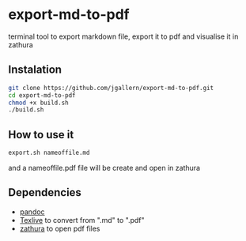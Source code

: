 # export-md-to-pdf
terminal tool to export markdown file, export it to pdf and visualise it in zathura

## Instalation
```bash
git clone https://github.com/jgallern/export-md-to-pdf.git
cd export-md-to-pdf
chmod +x build.sh
./build.sh
```

## How to use it

```bash
export.sh nameoffile.md
```
and a nameoffile.pdf file will be create and open in zathura

## Dependencies

* [pandoc](https://github.com/jgm/pandoc)
* [Texlive](https://tug.org/texlive) to convert from ".md" to ".pdf" 
* [zathura](https://github.com/pwmt/zathura) to open pdf files

